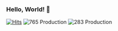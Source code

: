 ### Hello, World! 👋
[![Hits](https://hits.seeyoufarm.com/api/count/incr/badge.svg?url=https%3A%2F%2Fgithub.com%2FPortalCube&count_bg=%2379C83D&title_bg=%23555555&icon=&icon_color=%23E7E7E7&title=hits&edge_flat=true)](https://hits.seeyoufarm.com)
![765 Production](https://img.shields.io/badge/765-Production-%23f34e6d?style=flat-square)
![283 Production](https://img.shields.io/badge/283-Production-%238dbafe?style=flat-square)
